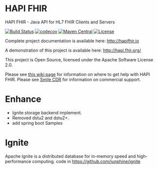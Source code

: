 HAPI FHIR
=========

HAPI FHIR - Java API for HL7 FHIR Clients and Servers

[![Build Status](https://dev.azure.com/hapifhir/HAPI%20FHIR/_apis/build/status/jamesagnew.hapi-fhir?branchName=master)](https://dev.azure.com/hapifhir/HAPI%20FHIR/_build/latest?definitionId=1&branchName=master)
[![codecov](https://codecov.io/gh/jamesagnew/hapi-fhir/branch/master/graph/badge.svg)](https://codecov.io/gh/jamesagnew/hapi-fhir)
[![Maven Central](https://maven-badges.herokuapp.com/maven-central/ca.uhn.hapi.fhir/hapi-fhir-base/badge.svg)](http://search.maven.org/#search|ga|1|ca.uhn.hapi.fhir)
[![License](https://img.shields.io/badge/license-apache%202.0-60C060.svg)](https://hapifhir.io/hapi-fhir/license.html)

Complete project documentation is available here:
http://hapifhir.io

A demonstration of this project is available here:
http://hapi.fhir.org/

This project is Open Source, licensed under the Apache Software License 2.0.

Please see [this wiki page](https://github.com/jamesagnew/hapi-fhir/wiki/Getting-Help) for information on where to get help with HAPI FHIR. Please see [Smile CDR](https://smilecdr.com) for information on commercial support.

Enhance
========
+ Ignite storage backend implement.
+ Removed dstu2 and dstu2+.
+ add spring boot Samples



Ignite
=======
Apache Ignite is a distributed database for in-memory speed and high-performance computing.
code in https://github.com/junphine/ignite

